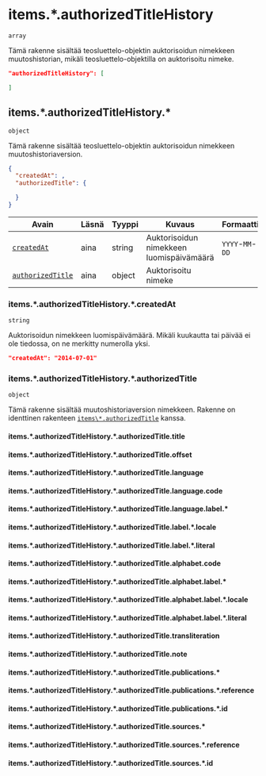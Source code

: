 # items.\*.authorizedTitleHistory

`array`

Tämä rakenne sisältää teosluettelo-objektin auktorisoidun nimekkeen muutoshistorian, mikäli teosluettelo-objektilla on auktorisoitu nimeke.

```JSON
"authorizedTitleHistory": [

]
```

## items.\*.authorizedTitleHistory.\*

`object`

Tämä rakenne sisältää teosluettelo-objektin auktorisoidun nimekkeen muutoshistoriaversion.

```JSON
{
  "createdAt": ,
  "authorizedTitle": {

  }
}
```
| Avain | Läsnä | Tyyppi | Kuvaus | Formaatti |
| --- | --- | --- | --- | --- |
| [`createdAt`](#itemsauthorizedtitlehistorycreatedat) | aina | string | Auktorisoidun nimekkeen luomispäivämäärä | `YYYY`-`MM`-`DD` |
| [`authorizedTitle`](#itemsauthorizedtitlehistoryauthorizedtitle) | aina | object | Auktorisoitu nimeke| |

### items.\*.authorizedTitleHistory.\*.createdAt

`string`

Auktorisoidun nimekkeen luomispäivämäärä. Mikäli kuukautta tai päivää ei ole tiedossa, on ne merkitty numerolla yksi.
```JSON
"createdAt": "2014-07-01"
```

### items.\*.authorizedTitleHistory.\*.authorizedTitle

`object`

Tämä rakenne sisältää muutoshistoriaversion nimekkeen. Rakenne on identtinen rakenteen [`items\*.authorizedTitle`](#itemsauthorizedtitle) kanssa.

#### items.\*.authorizedTitleHistory.\*.authorizedTitle.title
#### items.\*.authorizedTitleHistory.\*.authorizedTitle.offset
#### items.\*.authorizedTitleHistory.\*.authorizedTitle.language
#### items.\*.authorizedTitleHistory.\*.authorizedTitle.language.code
#### items.\*.authorizedTitleHistory.\*.authorizedTitle.language.label.\*
#### items.\*.authorizedTitleHistory.\*.authorizedTitle.label.\*.locale
#### items.\*.authorizedTitleHistory.\*.authorizedTitle.label.\*.literal
#### items.\*.authorizedTitleHistory.\*.authorizedTitle.alphabet.code
#### items.\*.authorizedTitleHistory.\*.authorizedTitle.alphabet.label.\*
#### items.\*.authorizedTitleHistory.\*.authorizedTitle.alphabet.label.\*.locale
#### items.\*.authorizedTitleHistory.\*.authorizedTitle.alphabet.label.\*.literal
#### items.\*.authorizedTitleHistory.\*.authorizedTitle.transliteration
#### items.\*.authorizedTitleHistory.\*.authorizedTitle.note
#### items.\*.authorizedTitleHistory.\*.authorizedTitle.publications.\*
#### items.\*.authorizedTitleHistory.\*.authorizedTitle.publications.\*.reference
#### items.\*.authorizedTitleHistory.\*.authorizedTitle.publications.\*.id
#### items.\*.authorizedTitleHistory.\*.authorizedTitle.sources.\*
#### items.\*.authorizedTitleHistory.\*.authorizedTitle.sources.\*.reference
#### items.\*.authorizedTitleHistory.\*.authorizedTitle.sources.\*.id